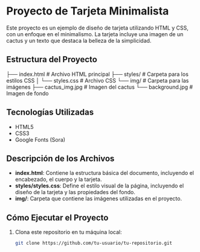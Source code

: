 # Proyecto de Tarjeta Minimalista

Este proyecto es un ejemplo de diseño de tarjeta utilizando HTML y CSS, con un enfoque en el minimalismo. La tarjeta incluye una imagen de un cactus y un texto que destaca la belleza de la simplicidad.

## Estructura del Proyecto

├── index.html # Archivo HTML principal ├── styles/ # Carpeta para los estilos CSS │ └── styles.css # Archivo CSS └── img/ # Carpeta para las imágenes ├── cactus_img.jpg # Imagen del cactus └── background.jpg # Imagen de fondo


## Tecnologías Utilizadas

- HTML5
- CSS3
- Google Fonts (Sora)

## Descripción de los Archivos

- **index.html**: Contiene la estructura básica del documento, incluyendo el encabezado, el cuerpo y la tarjeta.
- **styles/styles.css**: Define el estilo visual de la página, incluyendo el diseño de la tarjeta y las propiedades del fondo.
- **img/**: Carpeta que contiene las imágenes utilizadas en el proyecto.

## Cómo Ejecutar el Proyecto

1. Clona este repositorio en tu máquina local:
   ```bash
   git clone https://github.com/tu-usuario/tu-repositorio.git
